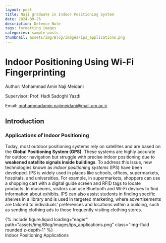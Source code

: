 ```yaml
---
layout: post
title: Naji graduate in Indoor Positioning System 
date: 2024-09-26 
description: Defence Note
tags: formatting images
categories: sample-posts
thumbnail: assets/img/Blog/images/ips_applications.png
---
```


# Indoor Positioning Using Wi-Fi Fingerprinting
Author: Mohammad Amin Naji Meidani

Supervisor: Prof. Hadi Sadoghi Yazdi

Email: mohammadamin.najimeidani@mail.um.ac.ir
## Introduction
### Applications of Indoor Positioning

Today, most outdoor positioning systems rely on satellites and are based on the **Global Positioning System (GPS)**. These systems are highly accurate for outdoor navigation but struggle with precise indoor positioning due to **weakened satellite signals inside buildings**. To address this issue, new technologies known as *indoor positioning systems* (IPS) have been developed. IPS is widely used in places like schools, offices, supermarkets, hospitals, and universities. For example, in supermarkets, shoppers can use a shopping cart with a digital guide screen and RFID tags to locate products. In museums, visitors can use Bluetooth and Wi-Fi devices to find information about exhibits. IPS can also assist students in finding specific shelves in a library and is used in targeted marketing, where advertisements are tailored to individuals' preferences and locations within a building, such as sending clothing ads to those frequently visiting clothing stores.




<div class="row mt-3">
    <div class="col-sm mt-3 mt-md-0">
        {% include figure.liquid loading="eager" path="assets/img/Blog/images/ips_applications.png" class="img-fluid rounded z-depth-1" %}
    </div>
</div>
<div class="caption">
Indoor Positioning Applications    
</div>

